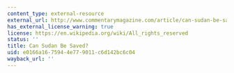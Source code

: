 ```yaml
---
content_type: external-resource
external_url: http://www.commentarymagazine.com/article/can-sudan-be-saved/
has_external_license_warning: true
license: https://en.wikipedia.org/wiki/All_rights_reserved
status: ''
title: Can Sudan Be Saved?
uid: e0166a16-7594-4e77-9011-c6d142bc6c04
wayback_url: ''
---
```

